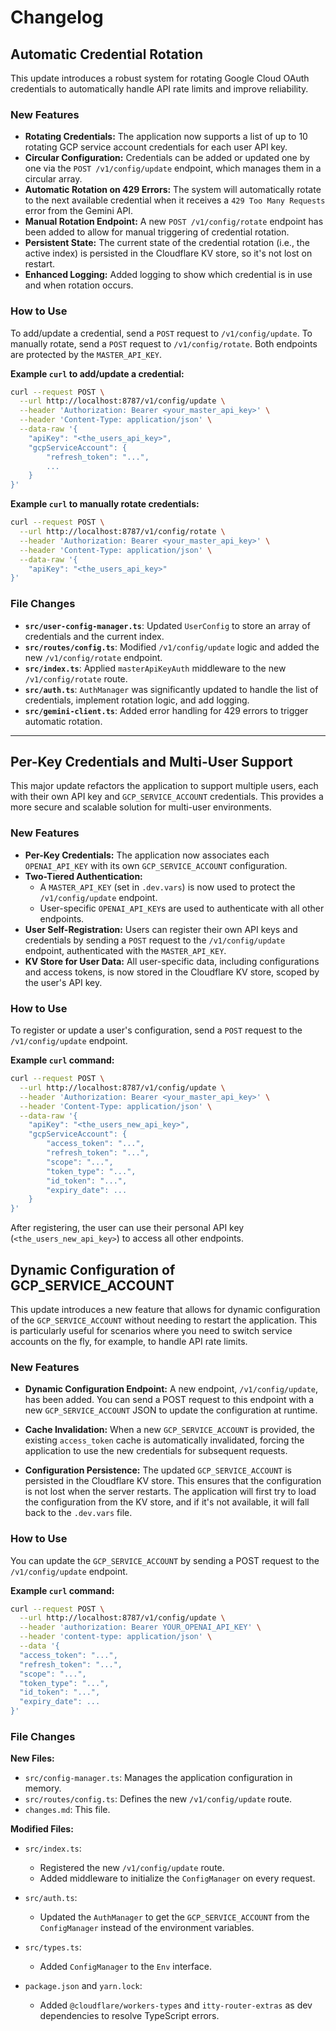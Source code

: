 # Changelog

## Automatic Credential Rotation

This update introduces a robust system for rotating Google Cloud OAuth credentials to automatically handle API rate limits and improve reliability.

### New Features

-   **Rotating Credentials:** The application now supports a list of up to 10 rotating GCP service account credentials for each user API key.
-   **Circular Configuration:** Credentials can be added or updated one by one via the `POST /v1/config/update` endpoint, which manages them in a circular array.
-   **Automatic Rotation on 429 Errors:** The system will automatically rotate to the next available credential when it receives a `429 Too Many Requests` error from the Gemini API.
-   **Manual Rotation Endpoint:** A new `POST /v1/config/rotate` endpoint has been added to allow for manual triggering of credential rotation.
-   **Persistent State:** The current state of the credential rotation (i.e., the active index) is persisted in the Cloudflare KV store, so it's not lost on restart.
-   **Enhanced Logging:** Added logging to show which credential is in use and when rotation occurs.

### How to Use

To add/update a credential, send a `POST` request to `/v1/config/update`. To manually rotate, send a `POST` request to `/v1/config/rotate`. Both endpoints are protected by the `MASTER_API_KEY`.

**Example `curl` to add/update a credential:**

```bash
curl --request POST \
  --url http://localhost:8787/v1/config/update \
  --header 'Authorization: Bearer <your_master_api_key>' \
  --header 'Content-Type: application/json' \
  --data-raw '{
    "apiKey": "<the_users_api_key>",
    "gcpServiceAccount": {
        "refresh_token": "...",
        ...
    }
}'
```

**Example `curl` to manually rotate credentials:**

```bash
curl --request POST \
  --url http://localhost:8787/v1/config/rotate \
  --header 'Authorization: Bearer <your_master_api_key>' \
  --header 'Content-Type: application/json' \
  --data-raw '{
    "apiKey": "<the_users_api_key>"
}'
```

### File Changes

-   **`src/user-config-manager.ts`**: Updated `UserConfig` to store an array of credentials and the current index.
-   **`src/routes/config.ts`**: Modified `/v1/config/update` logic and added the new `/v1/config/rotate` endpoint.
-   **`src/index.ts`**: Applied `masterApiKeyAuth` middleware to the new `/v1/config/rotate` route.
-   **`src/auth.ts`**: `AuthManager` was significantly updated to handle the list of credentials, implement rotation logic, and add logging.
-   **`src/gemini-client.ts`**: Added error handling for 429 errors to trigger automatic rotation.

---

## Per-Key Credentials and Multi-User Support

This major update refactors the application to support multiple users, each with their own API key and `GCP_SERVICE_ACCOUNT` credentials. This provides a more secure and scalable solution for multi-user environments.

### New Features

-   **Per-Key Credentials:** The application now associates each `OPENAI_API_KEY` with its own `GCP_SERVICE_ACCOUNT` configuration.
-   **Two-Tiered Authentication:**
    -   A `MASTER_API_KEY` (set in `.dev.vars`) is now used to protect the `/v1/config/update` endpoint.
    -   User-specific `OPENAI_API_KEY`s are used to authenticate with all other endpoints.
-   **User Self-Registration:** Users can register their own API keys and credentials by sending a `POST` request to the `/v1/config/update` endpoint, authenticated with the `MASTER_API_KEY`.
-   **KV Store for User Data:** All user-specific data, including configurations and access tokens, is now stored in the Cloudflare KV store, scoped by the user's API key.

### How to Use

To register or update a user's configuration, send a `POST` request to the `/v1/config/update` endpoint.

**Example `curl` command:**

```bash
curl --request POST \
  --url http://localhost:8787/v1/config/update \
  --header 'Authorization: Bearer <your_master_api_key>' \
  --header 'Content-Type: application/json' \
  --data-raw '{
    "apiKey": "<the_users_new_api_key>",
    "gcpServiceAccount": {
        "access_token": "...",
        "refresh_token": "...",
        "scope": "...",
        "token_type": "...",
        "id_token": "...",
        "expiry_date": ...
    }
}'
```

After registering, the user can use their personal API key (`<the_users_new_api_key>`) to access all other endpoints.

## Dynamic Configuration of GCP_SERVICE_ACCOUNT

This update introduces a new feature that allows for dynamic configuration of the `GCP_SERVICE_ACCOUNT` without needing to restart the application. This is particularly useful for scenarios where you need to switch service accounts on the fly, for example, to handle API rate limits.

### New Features

- **Dynamic Configuration Endpoint:** A new endpoint, `/v1/config/update`, has been added. You can send a POST request to this endpoint with a new `GCP_SERVICE_ACCOUNT` JSON to update the configuration at runtime.

- **Cache Invalidation:** When a new `GCP_SERVICE_ACCOUNT` is provided, the existing `access_token` cache is automatically invalidated, forcing the application to use the new credentials for subsequent requests.

- **Configuration Persistence:** The updated `GCP_SERVICE_ACCOUNT` is persisted in the Cloudflare KV store. This ensures that the configuration is not lost when the server restarts. The application will first try to load the configuration from the KV store, and if it's not available, it will fall back to the `.dev.vars` file.

### How to Use

You can update the `GCP_SERVICE_ACCOUNT` by sending a POST request to the `/v1/config/update` endpoint.

**Example `curl` command:**

```bash
curl --request POST \
  --url http://localhost:8787/v1/config/update \
  --header 'authorization: Bearer YOUR_OPENAI_API_KEY' \
  --header 'content-type: application/json' \
  --data '{
  "access_token": "...",
  "refresh_token": "...",
  "scope": "...",
  "token_type": "...",
  "id_token": "...",
  "expiry_date": ...
}'
```

### File Changes

**New Files:**

- `src/config-manager.ts`: Manages the application configuration in memory.
- `src/routes/config.ts`: Defines the new `/v1/config/update` route.
- `changes.md`: This file.

**Modified Files:**

- `src/index.ts`:
    - Registered the new `/v1/config/update` route.
    - Added middleware to initialize the `ConfigManager` on every request.

- `src/auth.ts`:
    - Updated the `AuthManager` to get the `GCP_SERVICE_ACCOUNT` from the `ConfigManager` instead of the environment variables.

- `src/types.ts`:
    - Added `ConfigManager` to the `Env` interface.

- `package.json` and `yarn.lock`:
    - Added `@cloudflare/workers-types` and `itty-router-extras` as dev dependencies to resolve TypeScript errors.
